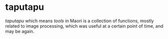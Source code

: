 # taputapu
_taputapu_ which means _tools_ in Maori is a collection of functions, mostly related to image processing, which was useful at a certain point of time, and may be again.
